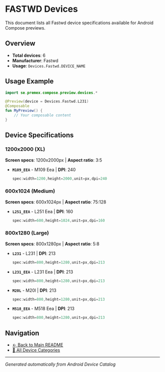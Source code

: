 # FASTWD Devices

This document lists all Fastwd device specifications available for Android Compose previews.

## Overview

- **Total devices**: 6
- **Manufacturer**: Fastwd
- **Usage**: `Devices.Fastwd.DEVICE_NAME`

## Usage Example

```kotlin
import se.premex.compose.preview.devices.*

@Preview(device = Devices.Fastwd.L231)
@Composable
fun MyPreview() {
    // Your composable content
}
```

## Device Specifications

### 1200x2000 (XL)

**Screen specs**: 1200x2000px | **Aspect ratio**: 3:5

- **`M109_EEA`** - M109 Eea | **DPI**: 240
  ```kotlin
  spec:width=1200,height=2000,unit=px,dpi=240
  ```

### 600x1024 (Medium)

**Screen specs**: 600x1024px | **Aspect ratio**: 75:128

- **`L251_EEA`** - L251 Eea | **DPI**: 160
  ```kotlin
  spec:width=600,height=1024,unit=px,dpi=160
  ```

### 800x1280 (Large)

**Screen specs**: 800x1280px | **Aspect ratio**: 5:8

- **`L231`** - L231 | **DPI**: 213
  ```kotlin
  spec:width=800,height=1280,unit=px,dpi=213
  ```

- **`L231_EEA`** - L231 Eea | **DPI**: 213
  ```kotlin
  spec:width=800,height=1280,unit=px,dpi=213
  ```

- **`M20L`** - M20l | **DPI**: 213
  ```kotlin
  spec:width=800,height=1280,unit=px,dpi=213
  ```

- **`M518_EEA`** - M518 Eea | **DPI**: 213
  ```kotlin
  spec:width=800,height=1280,unit=px,dpi=213
  ```

## Navigation

- [← Back to Main README](../../README.md)
- [📱 All Device Categories](../README.md)

---
*Generated automatically from Android Device Catalog*
